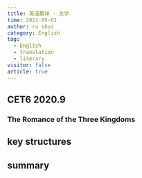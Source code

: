```yaml
---
title: 英语翻译 - 文学
time: 2021-05-01
author: ru shui
category: English
tag:
  - English
  - translation
  - literary
visitor: false
article: true
---
```


## CET6 2020.9

### The Romance of the Three Kingdoms

## key structures

## summary
